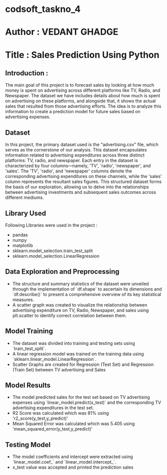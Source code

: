 # codsoft_taskno_4
<h1>Author : VEDANT GHADGE</h1>

<h1>Title : Sales Prediction Using Python</h1>



<h2>Introduction :</h2>
<p>The main goal of this project is to forecast sales by looking at how much money is spent on advertising across different platforms like TV, Radio, and Newspaper. The dataset we have includes details about how much is spent on advertising on these platforms, and alongside that, it shows the actual sales that resulted from those advertising efforts. The idea is to analyze this information to create a prediction model for future sales based on advertising expenses.</p>

<h2>Dataset</h2>
<p>In this project, the primary dataset used is the "advertising.csv" file, which serves as the cornerstone of our analysis. This dataset encapsulates information related to advertising expenditures across three distinct platforms: TV, radio, and newspaper. Each entry in the dataset is characterized by four columns—namely, 'TV', 'radio', 'newspaper', and 'sales'. The 'TV', 'radio', and 'newspaper' columns denote the corresponding advertising expenditures on these channels, while the 'sales' column represents the resultant sales figures. This structured dataset forms the basis of our exploration, allowing us to delve into the relationships between advertising investments and subsequent sales outcomes across different mediums.</p>

<h2>Library Used</h2>
<p>Following Libraries were used in the project :</p>
<ul><li>pandas</li>
    <li>numpy</li>
    <li>matplotlib</li>
    <li>sklearn.model_selection.train_test_split</li>
    <li>sklearn.model_selection.LinearRegression</li>
</ul>

<h2>Data Exploration and Preprocessing</h2>
<ul>
    <li>The structure and summary statistics of the dataset were unveiled through the implementation of `df.shape` to ascertain its dimensions and `df.describe()` to present a comprehensive overview of its key statistical measures.</li>
    <li>A scatter graph was created to visualize the relationship between advertising expenditure on TV, Radio, Newspaper, and sales using plt.scatter to identify correct correlation between them.</li>
</ul>

<h2>Model Training</h2>
<ul>
    <li>The dataset was divided into training and testing sets using `train_test_split`.</li>
    <li>A linear regression model was trained on the training data using `sklearn.linear_model.LinearRegression`.</li>
    <li>Scatter Graphs are created for Regression (Test Set) and Regression (Train Set) between TV advertising and Sales</li>
</ul>

<h2>Model Results</h2>
<ul>
    <li>The model predicted sales for the test set based on TV advertising expenses using `linear_model.predict(x_test)` and the corresponding TV advertising expenditures in the test set.</li>
    <li>R2 Score was calculated which was 81% using 'r2_score(y_test,y_predict)'</li>
    <li>Mean Squared Error was calculated which was 5.405 using 'mean_squared_error(y_test,y_predict)'</li>
</ul>

<h2>Testing Model</h2>
<ul>
    <li>The model coefficients and intercept were extracted using `linear_model.coef_` and `linear_model.intercept_`.</li>
    <li>x_test value was accepted and printed the prediction sales</li>
</ul>
